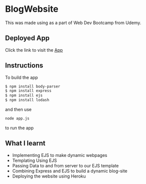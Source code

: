 # BlogWebsite

This was made using as a part of Web Dev Bootcamp from Udemy.

## Deployed App

Click the link to visit the [App](https://young-scrubland-37535.herokuapp.com/)

## Instructions
To build the app
```bash
$ npm install body-parser
$ npm install express
$ npm install ejs
$ npm install lodash
```
and then use
```bash
node app.js 
```
to run the app



## What I learnt
* Implementing EJS to make dynamic webpages
* Templating Using EJS
* Passing Data to and from server to our EJS template
* Combining Express and EJS to build a dynamic blog-site
* Deploying the website using Heroku
